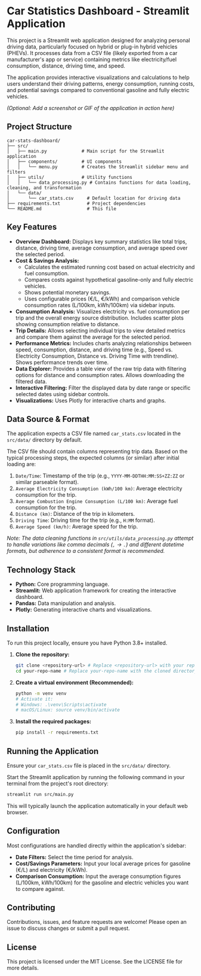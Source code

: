 # Car Statistics Dashboard - Streamlit Application

This project is a Streamlit web application designed for analyzing personal driving data, particularly focused on hybrid or plug-in hybrid vehicles (PHEVs). It processes data from a CSV file (likely exported from a car manufacturer's app or service) containing metrics like electricity/fuel consumption, distance, driving time, and speed.

The application provides interactive visualizations and calculations to help users understand their driving patterns, energy consumption, running costs, and potential savings compared to conventional gasoline and fully electric vehicles.

*(Optional: Add a screenshot or GIF of the application in action here)*

## Project Structure

```
car-stats-dashboard/
├── src/
│   ├── main.py             # Main script for the Streamlit application
│   ├── components/         # UI components
│   │   └── menu.py         # Creates the Streamlit sidebar menu and filters
│   ├── utils/              # Utility functions
│   │   └── data_processing.py # Contains functions for data loading, cleaning, and transformation
│   └── data/
│       └── car_stats.csv     # Default location for driving data
├── requirements.txt          # Project dependencies
└── README.md                 # This file
```

## Key Features

- **Overview Dashboard:** Displays key summary statistics like total trips, distance, driving time, average consumption, and average speed over the selected period.
- **Cost & Savings Analysis:**
  - Calculates the estimated running cost based on actual electricity and fuel consumption.
  - Compares costs against hypothetical gasoline-only and fully electric vehicles.
  - Shows potential monetary savings.
  - Uses configurable prices (€/L, €/kWh) and comparison vehicle consumption rates (L/100km, kWh/100km) via sidebar inputs.
- **Consumption Analysis:** Visualizes electricity vs. fuel consumption per trip and the overall energy source distribution. Includes scatter plots showing consumption relative to distance.
- **Trip Details:** Allows selecting individual trips to view detailed metrics and compare them against the average for the selected period.
- **Performance Metrics:** Includes charts analyzing relationships between speed, consumption, distance, and driving time (e.g., Speed vs. Electricity Consumption, Distance vs. Driving Time with trendline). Shows performance trends over time.
- **Data Explorer:** Provides a table view of the raw trip data with filtering options for distance and consumption rates. Allows downloading the filtered data.
- **Interactive Filtering:** Filter the displayed data by date range or specific selected dates using sidebar controls.
- **Visualizations:** Uses Plotly for interactive charts and graphs.

## Data Source & Format

The application expects a CSV file named `car_stats.csv` located in the `src/data/` directory by default.

The CSV file should contain columns representing trip data. Based on the typical processing steps, the expected columns (or similar) after initial loading are:

1. `Date/Time`: Timestamp of the trip (e.g., `YYYY-MM-DDTHH:MM:SS+ZZ:ZZ` or similar parseable format).
2. `Average Electricity Consumption (kWh/100 km)`: Average electricity consumption for the trip.
3. `Average Combustion Engine Consumption (L/100 km)`: Average fuel consumption for the trip.
4. `Distance (km)`: Distance of the trip in kilometers.
5. `Driving Time`: Driving time for the trip (e.g., `H:MM` format).
6. `Average Speed (km/h)`: Average speed for the trip.

*Note: The data cleaning functions in `src/utils/data_processing.py` attempt to handle variations like comma decimals (`,` -> `.`) and different datetime formats, but adherence to a consistent format is recommended.*

## Technology Stack

- **Python:** Core programming language.
- **Streamlit:** Web application framework for creating the interactive dashboard.
- **Pandas:** Data manipulation and analysis.
- **Plotly:** Generating interactive charts and visualizations.

## Installation

To run this project locally, ensure you have Python 3.8+ installed.

1. **Clone the repository:**
   ```bash
   git clone <repository-url> # Replace <repository-url> with your repo URL
   cd your-repo-name # Replace your-repo-name with the cloned directory name
   ```

2. **Create a virtual environment (Recommended):**
   ```bash
   python -m venv venv
   # Activate it:
   # Windows: .\venv\Scripts\activate
   # macOS/Linux: source venv/bin/activate
   ```

3. **Install the required packages:**
   ```bash
   pip install -r requirements.txt
   ```

## Running the Application

Ensure your `car_stats.csv` file is placed in the `src/data/` directory.

Start the Streamlit application by running the following command in your terminal from the project's root directory:

```bash
streamlit run src/main.py
```

This will typically launch the application automatically in your default web browser.

## Configuration

Most configurations are handled directly within the application's sidebar:

- **Date Filters:** Select the time period for analysis.
- **Cost/Savings Parameters:** Input your local average prices for gasoline (€/L) and electricity (€/kWh).
- **Comparison Consumption:** Input the average consumption figures (L/100km, kWh/100km) for the gasoline and electric vehicles you want to compare against.

## Contributing

Contributions, issues, and feature requests are welcome! Please open an issue to discuss changes or submit a pull request.

## License

This project is licensed under the MIT License. See the LICENSE file for more details.